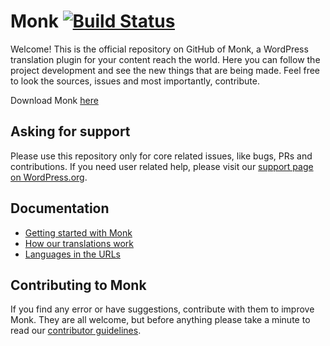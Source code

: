 # Monk [![Build Status](https://travis-ci.org/brenoalvs/monk.svg?branch=master)](https://travis-ci.org/brenoalvs/monk)

Welcome!
This is the official repository on GitHub of Monk, a WordPress translation plugin for your content reach the world. Here you can follow the project development and see the new things that are being made. Feel free to look the sources, issues and most importantly, contribute.

Download Monk [here](https://wordpress.org/plugins/monk/)

## Asking for support

Please use this repository only for core related issues, like bugs, PRs and contributions. If you need user related help, please visit our [support page on WordPress.org](https://wordpress.org/support/plugin/monk).

## Documentation

+ [Getting started with Monk](https://github.com/brenoalvs/monk/wiki/getting-started)
+ [How our translations work](https://github.com/brenoalvs/monk/wiki/how-translations-work)
+ [Languages in the URLs](https://github.com/brenoalvs/monk/wiki/url-translations)

## Contributing to Monk

If you find any error or have suggestions, contribute with them to improve Monk. They are all welcome, but before anything please take a minute to read our [contributor guidelines](https://github.com/brenoalvs/monk/blob/master/.github/CONTRIBUITING.md).